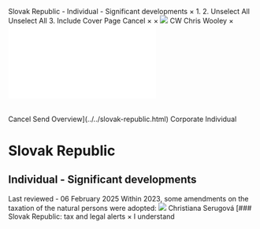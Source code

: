 Slovak Republic - Individual - Significant developments
×
1.
2.
Unselect All
Unselect All
3.
Include Cover Page
Cancel
×
×
![](../../-/media/world-wide-tax-summaries/attachments/global---chris-wooley.ashx%3Frev=ac5e5f3223b34096b1afc2a6009c7320&revision=ac5e5f32-23b3-4096-b1af-c2a6009c7320&hash=859B7ADC84DC2CBEC9760E9E6EE7DE6D0A8BFCDF)
CW
Chris Wooley
×
![](significant-developments.html)
######
Cancel
Send
Overview](../../slovak-republic.html)
Corporate
Individual
# Slovak Republic
## Individual - Significant developments
Last reviewed - 06 February 2025
Within 2023, some amendments on the taxation of the natural persons were adopted:
![](../../-/media/world-wide-tax-summaries/attachments/slovak_republic---christiana_serugova.ashx%3Frev=5c4300d2b1a14925bf39ea6964de2dc1&revision=5c4300d2-b1a1-4925-bf39-ea6964de2dc1&hash=83BBD9810BB912860D5F7F1AAD6CB819C206A457)
Christiana Serugová
[### Slovak Republic: tax and legal alerts
×
I understand